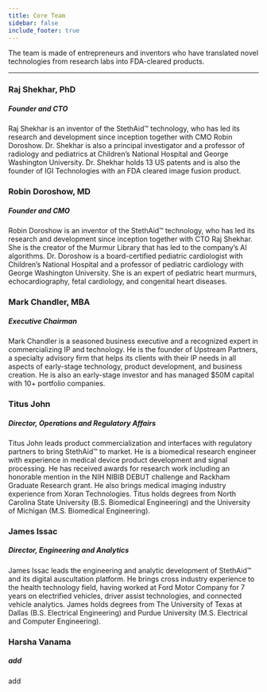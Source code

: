 ```yaml
---
title: Core Team
sidebar: false
include_footer: true
---
```



The team is made of entrepreneurs and inventors who have translated novel technologies from research labs into FDA-cleared products.

---

### Raj Shekhar, PhD
##### Founder and CTO
Raj Shekhar is an inventor of the StethAid™ technology, who has led its research and development since inception together with CMO Robin Doroshow. Dr. Shekhar is also a principal investigator and a professor of radiology and pediatrics at Children’s National Hospital and George Washington University. Dr. Shekhar holds 13 US patents and is also the founder of IGI Technologies with an FDA cleared image fusion product.


### Robin Doroshow, MD
##### Founder and CMO
Robin Doroshow is an inventor of the StethAid™ technology, who has led its research and development since inception together with CTO Raj Shekhar. She is the creator of the Murmur Library that has led to the company’s AI algorithms. Dr. Doroshow is a board-certified pediatric cardiologist with Children’s National Hospital and a professor of pediatric cardiology with George Washington University. She is an expert of pediatric heart murmurs, echocardiography, fetal cardiology, and congenital heart diseases.

### Mark Chandler, MBA
##### Executive Chairman
Mark Chandler is a seasoned business executive and a recognized expert in commercializing IP and technology. He is the founder of Upstream Partners, a specialty advisory firm that helps its clients with their IP needs in all aspects of early-stage technology, product development, and business creation. He is also an early-stage investor and has managed $50M capital with 10+ portfolio companies.

### Titus John
##### Director, Operations and Regulatory Affairs
Titus John leads product commercialization and interfaces with regulatory partners to bring StethAid™ to market. He is a biomedical research engineer with experience in medical device product development and signal processing. He has received awards for research work including an honorable mention in the NIH NIBIB DEBUT challenge and Rackham Graduate Research grant. He also brings medical imaging industry experience from Xoran Technologies. Titus holds degrees from North Carolina State University (B.S. Biomedical Engineering) and the University of Michigan (M.S. Biomedical Engineering).

### James Issac
##### Director, Engineering and Analytics
James Issac leads the engineering and analytic development of StethAid™ and its digital auscultation platform. He brings cross industry experience to the health technology field, having worked at Ford Motor Company for 7 years on electrified vehicles, driver assist technologies, and connected vehicle analytics. James holds degrees from The University of Texas at Dallas (B.S. Electrical Engineering) and Purdue University (M.S. Electrical and Computer Engineering).

### Harsha Vanama
##### add
add